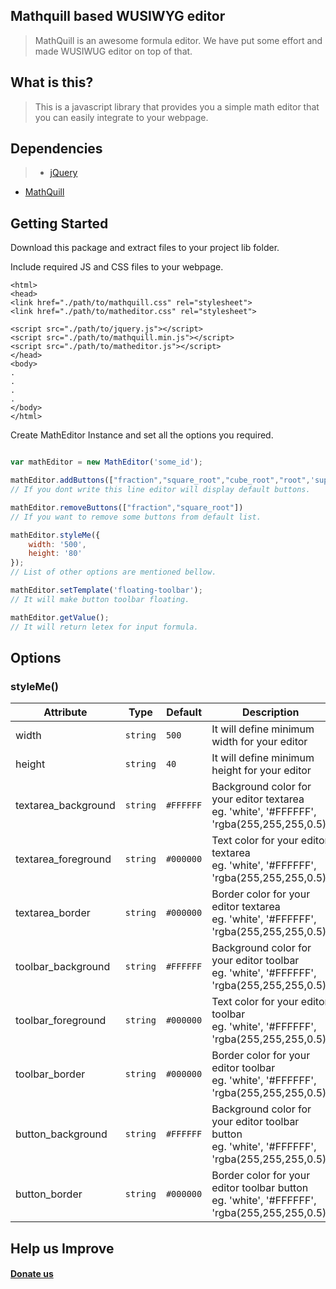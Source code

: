 ## Mathquill based WUSIWYG editor

> MathQuill is an awesome formula editor. We have put some effort and made WUSIWUG editor on top of that.

## What is this?
> This is a javascript library that provides you a simple math editor that you can easily integrate to your webpage.

## Dependencies
> - [jQuery](https://jquery.com/download/)
- [MathQuill](https://github.com/mathquill/mathquill)

## Getting Started
Download this package and extract files to your project lib folder.

Include required JS and CSS files to your webpage.
```
<html>
<head>
<link href="./path/to/mathquill.css" rel="stylesheet">
<link href="./path/to/matheditor.css" rel="stylesheet">

<script src="./path/to/jquery.js"></script>
<script src="./path/to/mathquill.min.js"></script>
<script src="./path/to/matheditor.js"></script>
</head>
<body>
.
.
.
.
</body>
</html>
```

Create MathEditor Instance and set all the options you required.
```javascript

var mathEditor = new MathEditor('some_id');

mathEditor.addButtons(["fraction","square_root","cube_root","root",'superscript','subscript']);
// If you dont write this line editor will display default buttons. 

mathEditor.removeButtons(["fraction","square_root"])
// If you want to remove some buttons from default list.

mathEditor.styleMe({
    width: '500',
    height: '80'
});
// List of other options are mentioned bellow.

mathEditor.setTemplate('floating-toolbar');
// It will make button toolbar floating.

mathEditor.getValue();
// It will return letex for input formula.
```

## Options
### styleMe()
Attribute | Type | Default | Description
--------- | ---- | ------- | -----------
width|`string`|`500`|It will define minimum width for your editor
height|`string`|`40`|It will define minimum height for your editor
textarea_background|`string`|`#FFFFFF`|Background color for your editor textarea<br>eg. 'white', '#FFFFFF', 'rgba(255,255,255,0.5)'
textarea_foreground|`string`|`#000000`|Text color for your editor textarea<br>eg. 'white', '#FFFFFF', 'rgba(255,255,255,0.5)'
textarea_border|`string`|`#000000`|Border color for your editor textarea<br>eg. 'white', '#FFFFFF', 'rgba(255,255,255,0.5)'
toolbar_background|`string`|`#FFFFFF`|Background color for your editor toolbar<br>eg. 'white', '#FFFFFF', 'rgba(255,255,255,0.5)'
toolbar_foreground|`string`|`#000000`|Text color for your editor toolbar<br>eg. 'white', '#FFFFFF', 'rgba(255,255,255,0.5)'
toolbar_border|`string`|`#000000`|Border color for your editor toolbar<br>eg. 'white', '#FFFFFF', 'rgba(255,255,255,0.5)'
button_background|`string`|`#FFFFFF`|Background color for your editor toolbar button<br>eg. 'white', '#FFFFFF', 'rgba(255,255,255,0.5)'
button_border|`string`|`#000000`|Border color for your editor toolbar button<br>eg. 'white', '#FFFFFF', 'rgba(255,255,255,0.5)'

## Help us Improve
#### [Donate us](https://www.paypal.me/KBhutwala)


